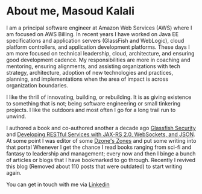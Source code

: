 # About me, Masoud Kalali


I am a principal software engineer at Amazon Web Services (AWS) where I am focused on AWS Billing. In recent years I have worked on Java EE specifications and application servers (GlassFish and WebLogic), cloud platform controllers, and application development platforms. These days I am more focused on technical leadership, cloud, architecture, and ensuring good development cadence. My responsibilities are more in coaching and mentoring, ensuring alignments, and assisting organizations with tech strategy, architecture, adoption of new technologies and practices, planning, and implementations when the area of impact is across organization boundaries.

I like the thrill of innovating, building, or rebuilding. It is as giving existence to something that is not; being software engineering or small tinkering projects. I like the outdoors and most often I go for a long trail run to unwind.

I authored a book and co-authored another a decade ago [Glassfish Security](https://www.amazon.com/GlassFish-Security-Masoud-Kalali/dp/1847199380) and [Developing RESTful Services with JAX-RS 2.0, WebSockets, and JSON](https://www.amazon.com/gp/product/1782178120/). At some point I was editor of some [Dzone's Zones](https://dzone.com/users/89352/Kalali.html) and put some writing into that portal Whenever I get the chance I read books ranging from sci-fi and fantasy to leadership and management; every now and then I binge a bunch of articles or blogs that I have bookmarked to go through. Recently I revived this blog (Removed about 110 posts that were outdated) to start writing again.

You can get in touch with me via [Linkedin](https://www.linkedin.com/in/masoudkalali/)

